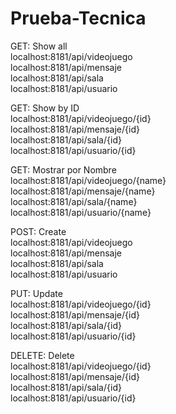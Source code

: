 # Prueba-Tecnica

GET: Show all  
localhost:8181/api/videojuego  
localhost:8181/api/mensaje  
localhost:8181/api/sala  
localhost:8181/api/usuario

GET: Show by ID  
localhost:8181/api/videojuego/{id}  
localhost:8181/api/mensaje/{id}  
localhost:8181/api/sala/{id}  
localhost:8181/api/usuario/{id}
  
GET: Mostrar por Nombre  
localhost:8181/api/videojuego/{name}  
localhost:8181/api/mensaje/{name}  
localhost:8181/api/sala/{name}  
localhost:8181/api/usuario/{name}
  
POST: Create  
localhost:8181/api/videojuego  
localhost:8181/api/mensaje  
localhost:8181/api/sala  
localhost:8181/api/usuario

PUT: Update  
localhost:8181/api/videojuego/{id}  
localhost:8181/api/mensaje/{id}  
localhost:8181/api/sala/{id}  
localhost:8181/api/usuario/{id}

DELETE: Delete  
localhost:8181/api/videojuego/{id}  
localhost:8181/api/mensaje/{id}  
localhost:8181/api/sala/{id}  
localhost:8181/api/usuario/{id}
